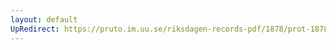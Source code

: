 ```yaml
---
layout: default
UpRedirect: https://pruto.im.uu.se/riksdagen-records-pdf/1878/prot-1878--ak--032/prot-1878--ak--032_050.pdf
---
```

